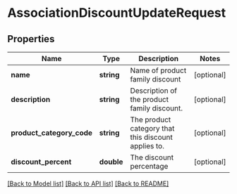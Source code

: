 # AssociationDiscountUpdateRequest

## Properties
Name | Type | Description | Notes
------------ | ------------- | ------------- | -------------
**name** | **string** | Name of product family discount | [optional] 
**description** | **string** | Description of the product family discount. | [optional] 
**product_category_code** | **string** | The product category that this discount applies to. | [optional] 
**discount_percent** | **double** | The discount percentage | [optional] 

[[Back to Model list]](../README.md#documentation-for-models) [[Back to API list]](../README.md#documentation-for-api-endpoints) [[Back to README]](../README.md)


